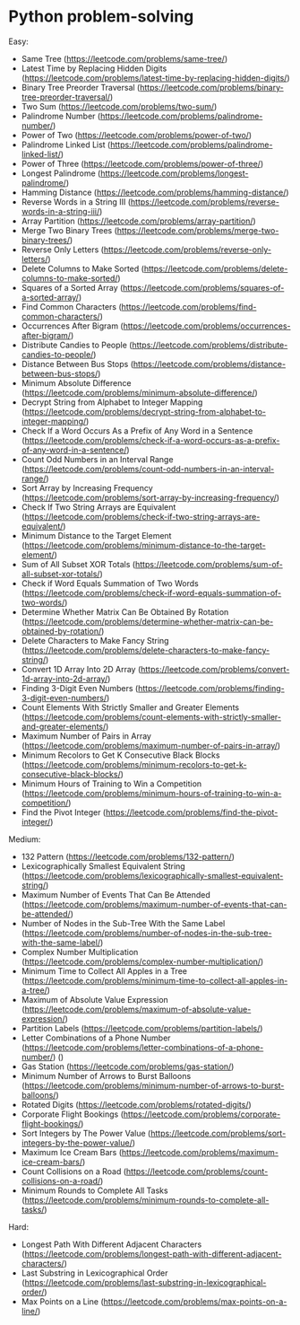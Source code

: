 # Python problem-solving

Easy:
- Same Tree (https://leetcode.com/problems/same-tree/)
- Latest Time by Replacing Hidden Digits (https://leetcode.com/problems/latest-time-by-replacing-hidden-digits/)
- Binary Tree Preorder Traversal (https://leetcode.com/problems/binary-tree-preorder-traversal/)
- Two Sum (https://leetcode.com/problems/two-sum/)
- Palindrome Number (https://leetcode.com/problems/palindrome-number/)
- Power of Two (https://leetcode.com/problems/power-of-two/)
- Palindrome Linked List (https://leetcode.com/problems/palindrome-linked-list/)
- Power of Three (https://leetcode.com/problems/power-of-three/)
- Longest Palindrome (https://leetcode.com/problems/longest-palindrome/)
- Hamming Distance (https://leetcode.com/problems/hamming-distance/)
- Reverse Words in a String III (https://leetcode.com/problems/reverse-words-in-a-string-iii/)
- Array Partition (https://leetcode.com/problems/array-partition/)
- Merge Two Binary Trees (https://leetcode.com/problems/merge-two-binary-trees/)
- Reverse Only Letters (https://leetcode.com/problems/reverse-only-letters/)
- Delete Columns to Make Sorted (https://leetcode.com/problems/delete-columns-to-make-sorted/)
- Squares of a Sorted Array (https://leetcode.com/problems/squares-of-a-sorted-array/)
- Find Common Characters (https://leetcode.com/problems/find-common-characters/)
- Occurrences After Bigram (https://leetcode.com/problems/occurrences-after-bigram/)
- Distribute Candies to People (https://leetcode.com/problems/distribute-candies-to-people/)
- Distance Between Bus Stops (https://leetcode.com/problems/distance-between-bus-stops/)
- Minimum Absolute Difference (https://leetcode.com/problems/minimum-absolute-difference/)
- Decrypt String from Alphabet to Integer Mapping (https://leetcode.com/problems/decrypt-string-from-alphabet-to-integer-mapping/)
- Check If a Word Occurs As a Prefix of Any Word in a Sentence (https://leetcode.com/problems/check-if-a-word-occurs-as-a-prefix-of-any-word-in-a-sentence/)
- Count Odd Numbers in an Interval Range (https://leetcode.com/problems/count-odd-numbers-in-an-interval-range/)
- Sort Array by Increasing Frequency (https://leetcode.com/problems/sort-array-by-increasing-frequency/)
- Check If Two String Arrays are Equivalent (https://leetcode.com/problems/check-if-two-string-arrays-are-equivalent/)
- Minimum Distance to the Target Element (https://leetcode.com/problems/minimum-distance-to-the-target-element/)
- Sum of All Subset XOR Totals (https://leetcode.com/problems/sum-of-all-subset-xor-totals/)
- Check if Word Equals Summation of Two Words (https://leetcode.com/problems/check-if-word-equals-summation-of-two-words/)
- Determine Whether Matrix Can Be Obtained By Rotation (https://leetcode.com/problems/determine-whether-matrix-can-be-obtained-by-rotation/)
- Delete Characters to Make Fancy String (https://leetcode.com/problems/delete-characters-to-make-fancy-string/)
- Convert 1D Array Into 2D Array (https://leetcode.com/problems/convert-1d-array-into-2d-array/)
- Finding 3-Digit Even Numbers (https://leetcode.com/problems/finding-3-digit-even-numbers/)
- Count Elements With Strictly Smaller and Greater Elements (https://leetcode.com/problems/count-elements-with-strictly-smaller-and-greater-elements/)
- Maximum Number of Pairs in Array (https://leetcode.com/problems/maximum-number-of-pairs-in-array/)
- Minimum Recolors to Get K Consecutive Black Blocks (https://leetcode.com/problems/minimum-recolors-to-get-k-consecutive-black-blocks/)
- Minimum Hours of Training to Win a Competition (https://leetcode.com/problems/minimum-hours-of-training-to-win-a-competition/)
- Find the Pivot Integer (https://leetcode.com/problems/find-the-pivot-integer/)

Medium:
- 132 Pattern (https://leetcode.com/problems/132-pattern/)
- Lexicographically Smallest Equivalent String (https://leetcode.com/problems/lexicographically-smallest-equivalent-string/)
- Maximum Number of Events That Can Be Attended (https://leetcode.com/problems/maximum-number-of-events-that-can-be-attended/)
- Number of Nodes in the Sub-Tree With the Same Label (https://leetcode.com/problems/number-of-nodes-in-the-sub-tree-with-the-same-label/)
- Complex Number Multiplication (https://leetcode.com/problems/complex-number-multiplication/)
- Minimum Time to Collect All Apples in a Tree (https://leetcode.com/problems/minimum-time-to-collect-all-apples-in-a-tree/)
- Maximum of Absolute Value Expression (https://leetcode.com/problems/maximum-of-absolute-value-expression/)
- Partition Labels (https://leetcode.com/problems/partition-labels/)
- Letter Combinations of a Phone Number (https://leetcode.com/problems/letter-combinations-of-a-phone-number/) ()
- Gas Station (https://leetcode.com/problems/gas-station/)
- Minimum Number of Arrows to Burst Balloons (https://leetcode.com/problems/minimum-number-of-arrows-to-burst-balloons/)
- Rotated Digits (https://leetcode.com/problems/rotated-digits/)
- Corporate Flight Bookings (https://leetcode.com/problems/corporate-flight-bookings/)
- Sort Integers by The Power Value (https://leetcode.com/problems/sort-integers-by-the-power-value/)
- Maximum Ice Cream Bars (https://leetcode.com/problems/maximum-ice-cream-bars/)
- Count Collisions on a Road (https://leetcode.com/problems/count-collisions-on-a-road/)
- Minimum Rounds to Complete All Tasks (https://leetcode.com/problems/minimum-rounds-to-complete-all-tasks/)

Hard:
- Longest Path With Different Adjacent Characters (https://leetcode.com/problems/longest-path-with-different-adjacent-characters/)
- Last Substring in Lexicographical Order (https://leetcode.com/problems/last-substring-in-lexicographical-order/)
- Max Points on a Line (https://leetcode.com/problems/max-points-on-a-line/)
